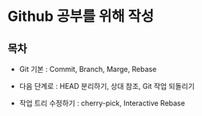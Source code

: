 # Github 공부를 위해 작성

## 목차

- Git 기본 : Commit, Branch, Marge, Rebase

* 다음 단계로 : HEAD 분리하기, 상대 참조, Git 작업 되돌리기

* 작업 트리 수정하기 : cherry-pick, Interactive Rebase
